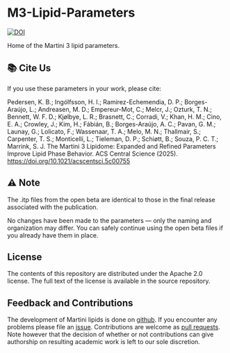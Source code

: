 # M3-Lipid-Parameters
[![DOI](https://img.shields.io/badge/DOI-10.1021%2Facscentsci.5c00755-blue)](https://doi.org/10.1021/acscentsci.5c00755)

Home of the Martini 3 lipid parameters. 

## 📚 Cite Us
If you use these parameters in your work, please cite:

Pedersen, K. B.; Ingólfsson, H. I.; Ramirez-Echemendia, D. P.; Borges-Araújo, L.; Andreasen, M. D.; Empereur-Mot, C.; Melcr, J.; Ozturk, T. N.; Bennett, W. F. D.; Kjølbye, L. R.; Brasnett, C.; Corradi, V.; Khan, H. M.; Cino, E. A.; Crowley, J.; Kim, H.; Fábián, B.; Borges-Araújo, A. C.; Pavan, G. M.; Launay, G.; Lolicato, F.; Wassenaar, T. A.; Melo, M. N.; Thallmair, S.; Carpenter, T. S.; Monticelli, L.; Tieleman, D. P.; Schiøtt, B.; Souza, P. C. T.; Marrink, S. J.
The Martini 3 Lipidome: Expanded and Refined Parameters Improve Lipid Phase Behavior.
ACS Central Science (2025). https://doi.org/10.1021/acscentsci.5c00755

## ⚠️ Note 
The .itp files from the open beta are identical to those in the final release associated with the publication.

No changes have been made to the parameters — only the naming and organization may differ.
You can safely continue using the open beta files if you already have them in place.

## License

The contents of this repository are distributed under the Apache 2.0 license.
The full text of the license is available in the source repository.

## Feedback and Contributions

The development of Martini lipids is done on [github]. If you encounter any problems please file an [issue].
Contributions are welcome as [pull requests]. Note however that the
decision of whether or not contributions can give authorship on resulting
academic work is left to our sole discretion.

[github]: https://github.com/Martini-Force-Field-Initiative/M3-Lipid-Parameters
[issue]: https://github.com/Martini-Force-Field-Initiative/M3-Lipid-Parameters/issues
[pull requests]: https://github.com/Martini-Force-Field-Initiative/M3-Lipid-Parameters/pulls




